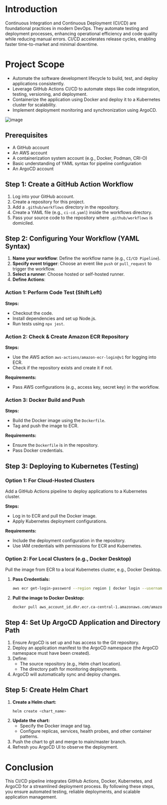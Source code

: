 # Introduction

Continuous Integration and Continuous Deployment (CI/CD) are foundational practices in modern DevOps. They automate testing and deployment processes, enhancing operational efficiency and code quality while reducing manual errors. CI/CD accelerates release cycles, enabling faster time-to-market and minimal downtime.

# Project Scope

- Automate the software development lifecycle to build, test, and deploy applications consistently.
- Leverage GitHub Actions CI/CD to automate steps like code integration, testing, versioning, and deployment.
- Containerize the application using Docker and deploy it to a Kubernetes cluster for scalability.
- Implement deployment monitoring and synchronization using ArgoCD.

![image](https://github.com/user-attachments/assets/d91997ed-fb29-409b-8914-f32901c0c39f)


## Prerequisites

- A GitHub account
- An AWS account
- A containerization system account (e.g., Docker, Podman, CRI-O)
- Basic understanding of YAML syntax for pipeline configuration
- An ArgoCD account

## Step 1: Create a GitHub Action Workflow

1. Log into your GitHub account.
2. Create a repository for this project.
3. Add a `.github/workflows` directory in the repository.
4. Create a YAML file (e.g., `ci-cd.yaml`) inside the workflows directory.
5. Pass your source code to the repository where `.github/workflows` is domiciled.

## Step 2: Configuring Your Workflow (YAML Syntax)

1. **Name your workflow**: Define the workflow name (e.g., `CI/CD Pipeline`).
2. **Specify event trigger**: Choose an event like `push` or `pull_request` to trigger the workflow.
3. **Select a runner**: Choose hosted or self-hosted runner.
4. **Define Actions**:

### Action 1: Perform Code Test (Shift Left)

**Steps:**

- Checkout the code.
- Install dependencies and set up Node.js.
- Run tests using `npx jest`.

### Action 2: Check & Create Amazon ECR Repository

**Steps:**

- Use the AWS action `aws-actions/amazon-ecr-login@v1` for logging into ECR.
- Check if the repository exists and create it if not.

**Requirements:**

- Pass AWS configurations (e.g., access key, secret key) in the workflow.

### Action 3: Docker Build and Push

**Steps:**

- Build the Docker image using the `Dockerfile`.
- Tag and push the image to ECR.

**Requirements:**

- Ensure the `Dockerfile` is in the repository.
- Pass Docker credentials.

## Step 3: Deploying to Kubernetes (Testing)

### Option 1: For Cloud-Hosted Clusters

Add a GitHub Actions pipeline to deploy applications to a Kubernetes cluster.

**Steps:**

- Log in to ECR and pull the Docker image.
- Apply Kubernetes deployment configurations.

**Requirements:**

- Include the deployment configuration in the repository.
- Use IAM credentials with permissions for ECR and Kubernetes.

### Option 2: For Local Clusters (e.g., Docker Desktop)

Pull the image from ECR to a local Kubernetes cluster, e.g., Docker Desktop.

1. **Pass Credentials:**  
   ```bash
   aws ecr get-login-password --region region | docker login --username AWS --password-stdin aws_account_id.dkr.ecr.region.amazonaws.com
2. **Pull the image to Docker Desktop:**
    ```bash
   docker pull aws_account_id.dkr.ecr.ca-central-1.amazonaws.com/amazonlinux:latest
## Step 4: Set Up ArgoCD Application and Directory Path

1. Ensure ArgoCD is set up and has access to the Git repository.
2. Deploy an application manifest to the ArgoCD namespace (the ArgoCD namespace must have been created).
3. Define:
   - The source repository (e.g., Helm chart location).
   - The directory path for monitoring deployments.
4. ArgoCD will automatically sync and deploy changes.

## Step 5: Create Helm Chart

1. **Create a Helm chart:**  
   ```bash
   helm create <chart_name>
2. **Update the chart:**
   - Specify the Docker image and tag.
   - Configure replicas, services, health probes, and other container patterns.
3. Push the chart to git and merge to main/master branch.
4. Refresh you ArgoCD UI to observe the deployment.
# Conclusion
This CI/CD pipeline integrates GitHub Actions, Docker, Kubernetes, and ArgoCD for a streamlined deployment process. By following these steps, you ensure automated testing, reliable deployments, and scalable application management.



